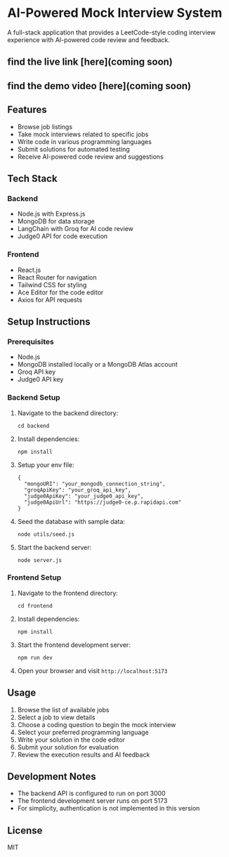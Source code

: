 # AI-Powered Mock Interview System

A full-stack application that provides a LeetCode-style coding interview experience with AI-powered code review and feedback.

## find the live link [here](coming soon)
## find the demo video [here](coming soon)

## Features

- Browse job listings
- Take mock interviews related to specific jobs
- Write code in various programming languages
- Submit solutions for automated testing
- Receive AI-powered code review and suggestions

## Tech Stack

### Backend
- Node.js with Express.js
- MongoDB for data storage
- LangChain with Groq for AI code review
- Judge0 API for code execution

### Frontend
- React.js
- React Router for navigation
- Tailwind CSS for styling
- Ace Editor for the code editor
- Axios for API requests

## Setup Instructions

### Prerequisites
- Node.js
- MongoDB installed locally or a MongoDB Atlas account
- Groq API key
- Judge0 API key

### Backend Setup

1. Navigate to the backend directory:
   ```
   cd backend
   ```

2. Install dependencies:
   ```
   npm install
   ```

3. Setup your env file:
   ```
   {
     "mongoURI": "your_mongodb_connection_string",
     "groqApiKey": "your_groq_api_key",
     "judge0ApiKey": "your_judge0_api_key",
     "judge0ApiUrl": "https://judge0-ce.p.rapidapi.com"
   }
   ```
4. Seed the database with sample data:
   ```
   node utils/seed.js
   ```

5. Start the backend server:
   ```
   node server.js
   ```

### Frontend Setup

1. Navigate to the frontend directory:
   ```
   cd frontend
   ```

2. Install dependencies:
   ```
   npm install
   ```

3. Start the frontend development server:
   ```
   npm run dev
   ```

4. Open your browser and visit `http://localhost:5173`

## Usage

1. Browse the list of available jobs
2. Select a job to view details
3. Choose a coding question to begin the mock interview
4. Select your preferred programming language
5. Write your solution in the code editor
6. Submit your solution for evaluation
7. Review the execution results and AI feedback

## Development Notes

- The backend API is configured to run on port 3000
- The frontend development server runs on port 5173
- For simplicity, authentication is not implemented in this version

## License

MIT